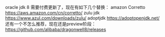 oracle jdk 8 需要付费更新了，现在有如下几个替换：
amazon  Corretto  https://aws.amazon.com/cn/corretto/
zulu jdk https://www.azul.com/downloads/zulu/
adoptjdk  https://adoptopenjdk.net/
还有一个不怎么推荐，现在还是preview阶段：
https://github.com/alibaba/dragonwell8/releases